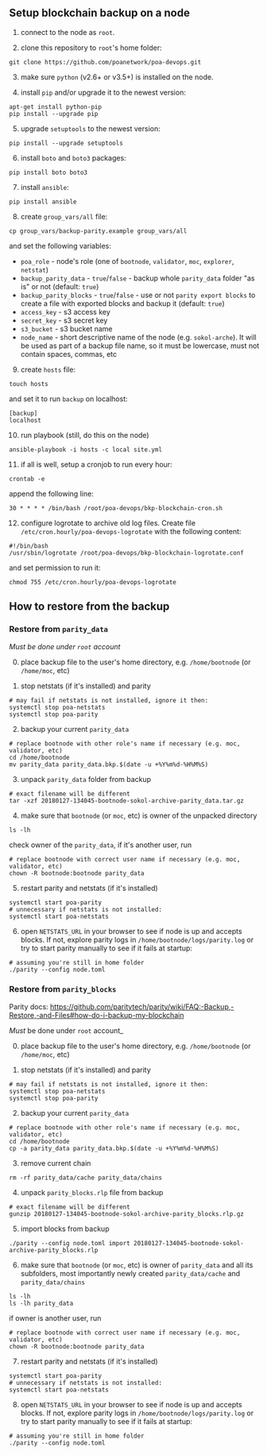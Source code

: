 ## Setup blockchain backup on a node
1. connect to the node as `root`.

2. clone this repository to `root`'s home folder:
```
git clone https://github.com/poanetwork/poa-devops.git
```

3. make sure `python` (v2.6+ or v3.5+) is installed on the node.

4. install `pip` and/or upgrade it to the newest version:
```
apt-get install python-pip
pip install --upgrade pip
```

5. upgrade `setuptools` to the newest version:
```
pip install --upgrade setuptools
```

6. install `boto` and `boto3` packages:
```
pip install boto boto3
```

7. install `ansible`:
```
pip install ansible
```

8. create `group_vars/all` file:
```
cp group_vars/backup-parity.example group_vars/all
```
and set the following variables:
* `poa_role` - node's role (one of `bootnode`, `validator`, `moc`, `explorer`, `netstat`)
* `backup_parity_data` - `true`/`false` - backup whole `parity_data` folder "as is" or not (default: `true`)
* `backup_parity_blocks` - `true`/`false` - use or not `parity export blocks` to create a file with exported blocks and backup it (default: `true`)
* `access_key` - s3 access key
* `secret_key` - s3 secret key
* `s3_bucket` - s3 bucket name
* `node_name` - short descriptive name of the node (e.g. `sokol-arche`). It will be used as part of a backup file name, so it must be lowercase, must not contain spaces, commas, etc

9. create `hosts` file:
```
touch hosts
```
and set it to run `backup` on localhost:
```
[backup]
localhost
```

10. run playbook (still, do this on the node)
```
ansible-playbook -i hosts -c local site.yml
```

11. if all is well, setup a cronjob to run every hour:
```
crontab -e
```
append the following line:
```
30 * * * * /bin/bash /root/poa-devops/bkp-blockchain-cron.sh
```

12. configure logrotate to archive old log files. Create file `/etc/cron.hourly/poa-devops-logrotate` with the following content:
```
#!/bin/bash
/usr/sbin/logrotate /root/poa-devops/bkp-blockchain-logrotate.conf
```
and set permission to run it:
```
chmod 755 /etc/cron.hourly/poa-devops-logrotate
```

## How to restore from the backup

### Restore from `parity_data`
_Must be done under `root` account_

0. place backup file to the user's home directory, e.g. `/home/bootnode` (or `/home/moc`, etc)

1. stop netstats (if it's installed) and parity
```
# may fail if netstats is not installed, ignore it then:
systemctl stop poa-netstats
systemctl stop poa-parity
```

2. backup your current `parity_data`
```
# replace bootnode with other role's name if necessary (e.g. moc, validator, etc)
cd /home/bootnode
mv parity_data parity_data.bkp.$(date -u +%Y%m%d-%H%M%S)
```

3. unpack `parity_data` folder from backup
```
# exact filename will be different
tar -xzf 20180127-134045-bootnode-sokol-archive-parity_data.tar.gz
```

4. make sure that `bootnode` (or `moc`, etc) is owner of the unpacked directory
```
ls -lh
```
check owner of the `parity_data`, if it's another user, run
```
# replace bootnode with correct user name if necessary (e.g. moc, validator, etc)
chown -R bootnode:bootnode parity_data
```

5. restart parity and netstats (if it's installed)
```
systemctl start poa-parity
# unnecessary if netstats is not installed:
systemctl start poa-netstats
```

6. open `NETSTATS_URL` in your browser to see if node is up and accepts blocks. If not, explore parity logs in `/home/bootnode/logs/parity.log` or try to start parity manually to see if it fails at startup:
```
# assuming you're still in home folder
./parity --config node.toml
```

### Restore from `parity_blocks`
Parity docs: https://github.com/paritytech/parity/wiki/FAQ:-Backup,-Restore,-and-Files#how-do-i-backup-my-blockchain

_Must_ be done under `root` account_

0. place backup file to the user's home directory, e.g. `/home/bootnode` (or `/home/moc`, etc)

1. stop netstats (if it's installed) and parity
```
# may fail if netstats is not installed, ignore it then:
systemctl stop poa-netstats
systemctl stop poa-parity
```

2. backup your current `parity_data`
```
# replace bootnode with other role's name if necessary (e.g. moc, validator, etc)
cd /home/bootnode
cp -a parity_data parity_data.bkp.$(date -u +%Y%m%d-%H%M%S)
```

3. remove current chain
```
rm -rf parity_data/cache parity_data/chains
```

4. unpack `parity_blocks.rlp` file from backup
```
# exact filename will be different
gunzip 20180127-134045-bootnode-sokol-archive-parity_blocks.rlp.gz
```

5. import blocks from backup
```
./parity --config node.toml import 20180127-134045-bootnode-sokol-archive-parity_blocks.rlp
```

6. make sure that `bootnode` (or `moc`, etc) is owner of `parity_data` and all its subfolders, most importantly newly created `parity_data/cache` and `parity_data/chains`
```
ls -lh
ls -lh parity_data
```
if owner is another user, run
```
# replace bootnode with correct user name if necessary (e.g. moc, validator, etc)
chown -R bootnode:bootnode parity_data
```

7. restart parity and netstats (if it's installed)
```
systemctl start poa-parity
# unnecessary if netstats is not installed:
systemctl start poa-netstats
```

8. open `NETSTATS_URL` in your browser to see if node is up and accepts blocks. If not, explore parity logs in `/home/bootnode/logs/parity.log` or try to start parity manually to see if it fails at startup:
```
# assuming you're still in home folder
./parity --config node.toml
```
